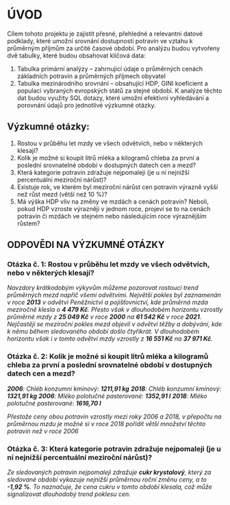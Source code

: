 # ÚVOD 
Cílem tohoto projektu je zajistit přesné, přehledné a relevantní datové podklady, které umožní srovnání dostupnosti potravin ve vztahu k průměrným příjmům za určité časové období.
Pro analýzu budou vytvořeny dvě tabulky, které budou obsahovat klíčová data:
1.	Tabulka primární analýzy – zahrnující údaje o průměrných cenách základních potravin a průměrných příjmech obyvatel
2.	Tabulka mezinárodního srovnání – obsahující HDP, GINI koeficient a populaci vybraných evropských států za stejné období.
K analýze těchto dat budou využity SQL dotazy, které umožní efektivní vyhledávání a porovnání údajů pro jednotlivé výzkumné otázky.

## Výzkumné otázky:
1.	Rostou v průběhu let mzdy ve všech odvětvích, nebo v některých klesají?
2.	Kolik je možné si koupit litrů mléka a kilogramů chleba za první a poslední srovnatelné období v dostupných datech cen a mezd?
3.	Která kategorie potravin zdražuje nejpomaleji (je u ní nejnižší percentuální meziroční nárůst)?
4.	Existuje rok, ve kterém byl meziroční nárůst cen potravin výrazně vyšší než růst mezd (větší než 10 %)?
5.	Má výška HDP vliv na změny ve mzdách a cenách potravin? Neboli, pokud HDP vzroste výrazněji v jednom roce, projeví se to na cenách potravin či mzdách ve stejném nebo následujícím roce výraznějším růstem?

## ODPOVĚDI NA VÝZKUMNÉ OTÁZKY
### Otázka č. 1: Rostou v průběhu let mzdy ve všech odvětvích, nebo v některých klesají?
*Navzdory krátkodobým výkyvům můžeme pozorovat rostoucí trend průměrných mezd napříč všemi odvětvími. Největší pokles byl zaznamenán v roce **2013** v odvětví Peněžnictví a pojišťovnictví, kde průměrná mzda meziročně klesla o **4 479 Kč**. Přesto však v dlouhodobém horizontu vzrostly průměrné mzdy z **25 049 Kč** v roce **2000** na **61 542 Kč** v roce **2021**. Nejčastěji se meziroční pokles mezd objevil v odvětví těžby a dobývání, kde k němu během sledovaného období došlo čtyřikrát. V dlouhodobém horizontu však i v tomto odvětví mzdy vzrostly z **16 551 Kč** na **37 971 Kč**.*

### Otázka č. 2: Kolik je možné si koupit litrů mléka a kilogramů chleba za první a poslední srovnatelné období v dostupných datech cen a mezd?
***2006**: Chléb konzumní kmínový: **1211,91 kg**
**2018**: Chléb konzumní kmínový: **1321,91 kg**
**2006**: Mléko polotučné pasterované: **1352,91 l**
**2018**: Mléko polotučné pasterované: **1616,70 l***

*Přestože ceny obou potravin vzrostly mezi roky 2006 a 2018, v přepočtu na průměrnou mzdu je možné si v roce 2018 pořídit větší množství těchto potravin než v roce 2006*

### Otázka č. 3: Která kategorie potravin zdražuje nejpomaleji (je u ní nejnižší percentuální meziroční nárůst)?
*Ze sledovaných potravin nejpomaleji zdražuje **cukr krystalový**, který za sledované období vykazuje nejnižší průměrnou roční změnu ceny, a to **-1,92 %**. To naznačuje, že cena cukru v tomto období klesala, což může signalizovat dlouhodobý trend poklesu cen.*


